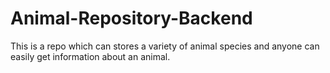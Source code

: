 # Animal-Repository-Backend
This is a repo which can stores a variety of animal species and anyone can easily get information about an animal.
